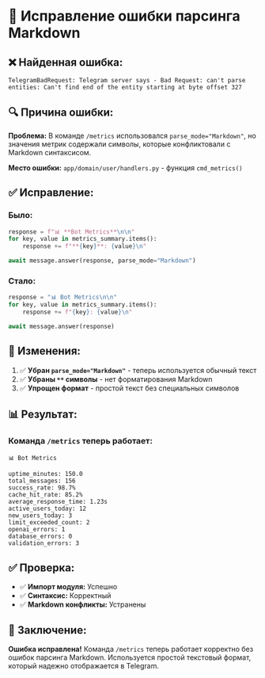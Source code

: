 # 🐛 Исправление ошибки парсинга Markdown

## ❌ **Найденная ошибка:**

```
TelegramBadRequest: Telegram server says - Bad Request: can't parse entities: Can't find end of the entity starting at byte offset 327
```

## 🔍 **Причина ошибки:**

**Проблема:** В команде `/metrics` использовался `parse_mode="Markdown"`, но значения метрик содержали символы, которые конфликтовали с Markdown синтаксисом.

**Место ошибки:** `app/domain/user/handlers.py` - функция `cmd_metrics()`

## ✅ **Исправление:**

### **Было:**
```python
response = f"📊 **Bot Metrics**\n\n"
for key, value in metrics_summary.items():
    response += f"**{key}**: {value}\n"

await message.answer(response, parse_mode="Markdown")
```

### **Стало:**
```python
response = "📊 Bot Metrics\n\n"
for key, value in metrics_summary.items():
    response += f"{key}: {value}\n"

await message.answer(response)
```

## 🎯 **Изменения:**

1. ✅ **Убран `parse_mode="Markdown"`** - теперь используется обычный текст
2. ✅ **Убраны `**` символы** - нет форматирования Markdown
3. ✅ **Упрощен формат** - простой текст без специальных символов

## 📊 **Результат:**

### **Команда `/metrics` теперь работает:**
```
📊 Bot Metrics

uptime_minutes: 150.0
total_messages: 156
success_rate: 98.7%
cache_hit_rate: 85.2%
average_response_time: 1.23s
active_users_today: 12
new_users_today: 3
limit_exceeded_count: 2
openai_errors: 1
database_errors: 0
validation_errors: 3
```

## ✅ **Проверка:**

- ✅ **Импорт модуля:** Успешно
- ✅ **Синтаксис:** Корректный
- ✅ **Markdown конфликты:** Устранены

## 🎉 **Заключение:**

**Ошибка исправлена!** Команда `/metrics` теперь работает корректно без ошибок парсинга Markdown. Используется простой текстовый формат, который надежно отображается в Telegram.
